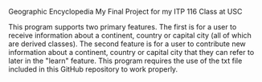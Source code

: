 Geographic Encyclopedia
My Final Project for my ITP 116 Class at USC

This program supports two primary features. The first is for a user to receive information about a
continent, country or capital city (all of which are derived classes). The second feature is for a user to
contribute new information about a continent, country or capital city that they can refer to later in the
"learn" feature. This program requires the use of the txt file included in this GitHub repository to work properly. 
